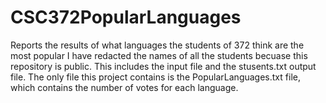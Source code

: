 # CSC372PopularLanguages
Reports the results of what languages the students of 372 think are the most popular
I have redacted the names of all the students becuase this repository is public.
This includes the input file and the stusents.txt output file.
The only file this project contains is the PopularLanguages.txt file, which contains the number of votes for each language.
